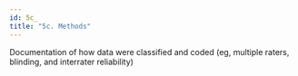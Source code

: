 ```yaml
---
id: 5c_
title: "5c. Methods"
---
```

Documentation of how data were classified and coded (eg, multiple raters, blinding, and interrater reliability)